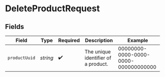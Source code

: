 # DeleteProductRequest


## Fields

| Field                                | Type                                 | Required                             | Description                          | Example                              |
| ------------------------------------ | ------------------------------------ | ------------------------------------ | ------------------------------------ | ------------------------------------ |
| `productUuid`                        | *string*                             | :heavy_check_mark:                   | The unique identifier of a product.  | 00000000-0000-0000-0000-000000000000 |